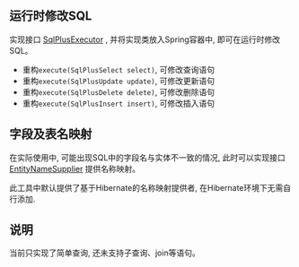 ## 运行时修改SQL

实现接口 [SqlPlusExecutor](./src/main/java/tech/guyi/component/sql/plus/executor/SqlPlusExecutor.java) , 并将实现类放入Spring容器中, 即可在运行时修改SQL。

* 重构`execute(SqlPlusSelect select)`, 可修改查询语句
* 重构`execute(SqlPlusUpdate update)`, 可修改更新语句
* 重构`execute(SqlPlusDelete delete)`, 可修改删除语句
* 重构`execute(SqlPlusInsert insert)`, 可修改插入语句

## 字段及表名映射

在实际使用中, 可能出现SQL中的字段名与实体不一致的情况, 此时可以实现接口 [EntityNameSupplier](./src/main/java/tech/guyi/component/sql/plus/suppliper/EntityNameSupplier.java) 提供名称映射。

此工具中默认提供了基于Hibernate的名称映射提供者, 在Hibernate环境下无需自行添加.

## 说明

当前只实现了简单查询, 还未支持子查询、join等语句。
